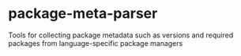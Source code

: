# package-meta-parser
Tools for collecting package metadata such as versions and required packages from language-specific package managers
